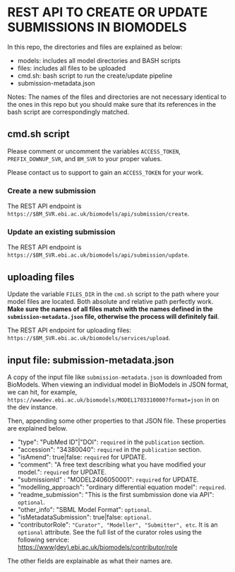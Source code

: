 # REST API TO CREATE OR UPDATE SUBMISSIONS IN BIOMODELS
In this repo, the directories and files are explained as below:

* models: includes all model directories and BASH scripts
* files: includes all files to be uploaded
* cmd.sh: bash script to run the create/update pipeline
* submission-metadata.json

Notes: The names of the files and directories are not necessary identical to the ones in this repo but you should make sure that its references in the bash script are correspondingly matched.

## cmd.sh script
Please comment or uncomment the variables `ACCESS_TOKEN`, `PREFIX_DOWNUP_SVR`, and `BM_SVR` to your proper values.

Please contact us to support to gain an `ACCESS_TOKEN` for your work.

### Create a new submission
The REST API endpoint is `https://$BM_SVR.ebi.ac.uk/biomodels/api/submission/create`.

### Update an existing submission
The REST API endpoint is  `https://$BM_SVR.ebi.ac.uk/biomodels/api/submission/update`.


## uploading files
Update the variable `FILES_DIR` in the `cmd.sh` script to the path where your model files are located. Both absolute and relative path perfectly work. <strong>Make sure the names of all files match with the names defined in the `submission-metadata.json` file, otherwise the process will definitely fail</strong>. 

The REST API endpoint for uploading files:
`https://$BM_SVR.ebi.ac.uk/biomodels/services/upload`. 

## input file: submission-metadata.json
A copy of the input file like `submission-metadata.json` is downloaded from BioModels. When viewing an individual model in BioModels in JSON format, we can hit, for example, `https://wwwdev.ebi.ac.uk/biomodels/MODEL1703310000?format=json` in on the dev instance.

Then, appending some other properties to that JSON file. These properties are explained below.

- "type": "PubMed ID"|"DOI": `required` in the `publication` section.
- "accession": "34380040": `required` in the `publication` section.
- "isAmend": true|false: `required` for UPDATE.
- "comment": "A free text describing what you have modified your model.": `required` for UPDATE.
- "submissionId" : "MODEL2406050001": `required` for UPDATE.
- "modelling_approach": "ordinary differential equation model": `required`.
- "readme_submission": "This is the first sumbmission done via API": `optional`.
- "other_info": "SBML Model Format": `optional`.
- "isMetadataSubmission": true|false: `optional`.
- "contributorRole": `"Curator", "Modeller", "Submitter", etc`. It is an `optional` attribute. See the full list of the curator roles using the following service: [https://www(dev).ebi.ac.uk/biomodels/contributor/role](https://www(dev).ebi.ac.uk/biomodels/contributor/role)

The other fields are explainable as what their names are.